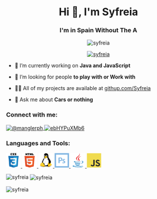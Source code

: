 <h1 align="center">Hi 👋, I'm Syfreia</h1>
<h3 align="center">I'm in Spain Without The A</h3>

<p align="center"> <img src="https://komarev.com/ghpvc/?username=syfreia&label=Profile%20views&color=0e75b6&style=flat" alt="syfreia" /> </p>

<p align="center"> <a href="https://github.com/ryo-ma/github-profile-trophy"><img src="https://c.tenor.com/6hcnM94tKrUAAAAd/gt-charlie-drift.gif" alt="syfreia" /></a> </p>

- 🔭 I’m currently working on **Java and JavaScript**

- 🤝 I’m looking for people **to play with or Work with**

- 👨‍💻 All of my projects are available at [githup.com/Syfreia](githup.com/Syfreia)

- 💬 Ask me about **Cars or nothing**

<h3 align="left">Connect with me:</h3>
<p align="left">
<a href="https://instagram.com/@manglerph" target="blank">
<img align="center" src="https://raw.githubusercontent.com/rahuldkjain/github-profile-readme-generator/master/src/images/icons/Social/instagram.svg" alt="@manglerph" height="30" width="40" />
</a>

<a href="https://discord.gg/ebHYPuXMb6" target="blank">
<img align="center" src="https://raw.githubusercontent.com/rahuldkjain/github-profile-readme-generator/master/src/images/icons/Social/discord.svg" alt="ebHYPuXMb6" height="30" width="40" />
</a>
</p>

<h3 align="left">Languages and Tools:</h3>
<p align="left"> 
<a href="https://www.w3schools.com/css/" target="_blank" rel="noreferrer"> 
<img src="https://raw.githubusercontent.com/devicons/devicon/master/icons/css3/css3-original-wordmark.svg" alt="css3" width="40" height="40"/> 
</a> 
<a href="https://www.w3.org/html/" target="_blank" rel="noreferrer"> 
<img src="https://raw.githubusercontent.com/devicons/devicon/master/icons/html5/html5-original-wordmark.svg" alt="html5" width="40" height="40"/>
</a> 
<a href="https://www.linux.org/" target="_blank" rel="noreferrer"> 
<img src="https://raw.githubusercontent.com/devicons/devicon/master/icons/linux/linux-original.svg" alt="linux" width="40" height="40"/>
</a> 
<a href="https://www.photoshop.com/en" target="_blank" rel="noreferrer"> 
<img src="https://raw.githubusercontent.com/devicons/devicon/master/icons/photoshop/photoshop-line.svg" alt="photoshop" width="40" height="40"/>
</a>
<a href="https://www.java.com" target="_blank" rel="noreferrer">
<img src="https://raw.githubusercontent.com/devicons/devicon/master/icons/java/java-original.svg" alt="java" width="40" height="40"/> 
</a>
<a href="https://developer.mozilla.org/en-US/docs/Web/JavaScript" target="_blank" rel="noreferrer">
<img src="https://raw.githubusercontent.com/devicons/devicon/master/icons/javascript/javascript-original.svg" alt="javascript" width="40" height="40"/> 
</a>
</p>

<p>
<img align="left" src="https://github-readme-stats.vercel.app/api/top-langs?username=syfreia&show_icons=true&locale=en&layout=compact" alt="syfreia" />
</p>

<p>&nbsp;<img align="center" src="https://github-readme-stats.vercel.app/api?username=syfreia&show_icons=true&locale=en" alt="syfreia" /></p>

<p><img align="center" src="https://github-readme-streak-stats.herokuapp.com/?user=syfreia&" alt="syfreia" /></p>
